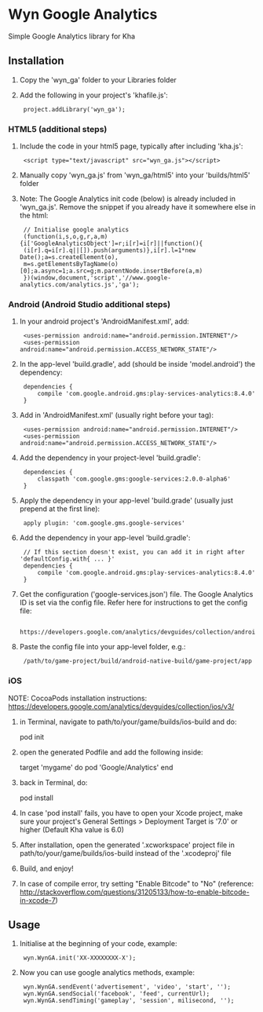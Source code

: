 # Wyn Google Analytics
Simple Google Analytics library for Kha

## Installation

1. Copy the 'wyn_ga' folder to your Libraries folder
2. Add the following in your project's 'khafile.js':

		project.addLibrary('wyn_ga');

### HTML5 (additional steps)

1. Include the code in your html5 page, typically after including 'kha.js':

		<script type="text/javascript" src="wyn_ga.js"></script>

2. Manually copy 'wyn_ga.js' from 'wyn_ga/html5' into your 'builds/html5' folder
3. Note: The Google Analytics init code (below) is already included in 'wyn_ga.js'. Remove the snippet if you already have it somewhere else in the html:

		// Initialise google analytics
		(function(i,s,o,g,r,a,m){i['GoogleAnalyticsObject']=r;i[r]=i[r]||function(){
		(i[r].q=i[r].q||[]).push(arguments)},i[r].l=1*new Date();a=s.createElement(o),
		m=s.getElementsByTagName(o)[0];a.async=1;a.src=g;m.parentNode.insertBefore(a,m)
		})(window,document,'script','//www.google-analytics.com/analytics.js','ga');

### Android (Android Studio additional steps)

1. In your android project's 'AndroidManifest.xml', add:

		<uses-permission android:name="android.permission.INTERNET"/>
		<uses-permission android:name="android.permission.ACCESS_NETWORK_STATE"/>

2. In the app-level 'build.gradle', add (should be inside 'model.android') the dependency:

		dependencies {
			compile 'com.google.android.gms:play-services-analytics:8.4.0'
		}

3. Add in 'AndroidManifest.xml' (usually right before your <application> tag):

		<uses-permission android:name="android.permission.INTERNET"/>
		<uses-permission android:name="android.permission.ACCESS_NETWORK_STATE"/>

4. Add the dependency in your project-level 'build.gradle':

		dependencies {
			classpath 'com.google.gms:google-services:2.0.0-alpha6'
		}

5. Apply the dependency in your app-level 'build.grade' (usually just prepend at the first line):

		apply plugin: 'com.google.gms.google-services'

6. Add the dependency in your app-level 'build.gradle':

		// If this section doesn't exist, you can add it in right after 'defaultConfig.with{ ... }'
		dependencies {
			compile 'com.google.android.gms:play-services-analytics:8.4.0'
		}

7. Get the configuration ('google-services.json') file. The Google Analytics ID is set via the config file. Refer here for instructions to get the config file:

		https://developers.google.com/analytics/devguides/collection/android/v4/

8. Paste the config file into your app-level folder, e.g.:

		/path/to/game-project/build/android-native-build/game-project/app

### iOS

NOTE: CocoaPods installation instructions: https://developers.google.com/analytics/devguides/collection/ios/v3/

1. in Terminal, navigate to path/to/your/game/builds/ios-build and do:

	pod init

2. open the generated Podfile and add the following inside:

	target 'mygame' do
		pod 'Google/Analytics'
	end

3. back in Terminal, do:

	pod install

4. In case 'pod install' fails, you have to open your Xcode project, make sure your project's General Settings > Deployment Target is '7.0' or higher (Default Kha value is 6.0)

5. After installation, open the generated '.xcworkspace' project file in path/to/your/game/builds/ios-build instead of the '.xcodeproj' file

6. Build, and enjoy!

7. In case of compile error, try setting "Enable Bitcode" to "No" (reference: http://stackoverflow.com/questions/31205133/how-to-enable-bitcode-in-xcode-7)

## Usage

1. Initialise at the beginning of your code, example:

		wyn.WynGA.init('XX-XXXXXXXX-X');

2. Now you can use google analytics methods, example:

		wyn.WynGA.sendEvent('advertisement', 'video', 'start', '');
		wyn.WynGA.sendSocial('facebook', 'feed', currentUrl);
		wyn.WynGA.sendTiming('gameplay', 'session', milisecond, '');


